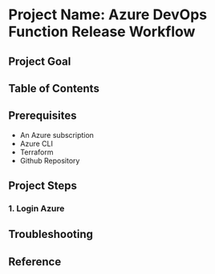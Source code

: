# Project Name: Azure DevOps Function Release Workflow

## Project Goal

## Table of Contents

## <a name="prerequisites">Prerequisites</a>
- An Azure subscription
- Azure CLI
- Terraform
- Github Repository

## <a name="project_steps">Project Steps</a>

### 1. Login Azure

## <a name="troubleshooting">Troubleshooting</a>

## <a name="reference">Reference</a>
